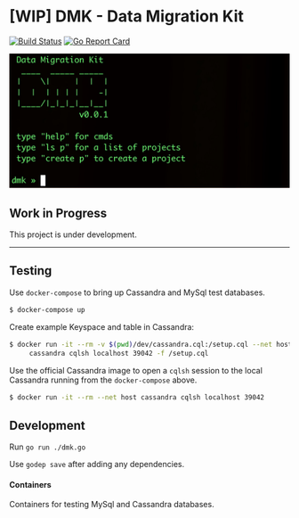 # [WIP] DMK - Data Migration Kit

[![Build Status](https://travis-ci.org/cjimti/migration-kit.svg?branch=master)](https://travis-ci.org/cjimti/migration-kit)
[![Go Report Card](https://goreportcard.com/badge/github.com/cjimti/migration-kit)](https://goreportcard.com/report/github.com/cjimti/migration-kit)

[![DMK - Data Migration Kit](./docs/dmk.jpg)](https://github.com/cjimti/migration-kit)

## Work in Progress

This project is under development.



-------

## Testing

Use `docker-compose` to bring up Cassandra and MySql test databases.

```bash
$ docker-compose up
```

Create example Keyspace and table in Cassandra:

```bash
$ docker run -it --rm -v $(pwd)/dev/cassandra.cql:/setup.cql --net host \
     cassandra cqlsh localhost 39042 -f /setup.cql
```

Use the official Cassandra image to open a `cqlsh` session to
the local Cassandra running from the `docker-compose` above.

```bash
$ docker run -it --rm --net host cassandra cqlsh localhost 39042
```

## Development

Run `go run ./dmk.go`

Use `godep save` after adding any dependencies.


#### Containers

Containers for testing MySql and Cassandra databases.

